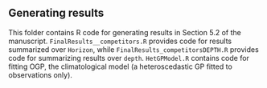 ## Generating results
This folder contains R code for generating results in Section 5.2 of the manuscript. `FinalResults__competitors.R` provides code for results summarized over `Horizon`, 
while `FinalResults_competitorsDEPTH.R` provides code for summarizing results over `depth`. `HetGPModel.R` contains code for fitting OGP, the climatological model (a 
heteroscedastic GP fitted to observations only).
